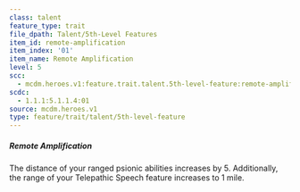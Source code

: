 ```yaml
---
class: talent
feature_type: trait
file_dpath: Talent/5th-Level Features
item_id: remote-amplification
item_index: '01'
item_name: Remote Amplification
level: 5
scc:
  - mcdm.heroes.v1:feature.trait.talent.5th-level-feature:remote-amplification
scdc:
  - 1.1.1:5.1.1.4:01
source: mcdm.heroes.v1
type: feature/trait/talent/5th-level-feature
---
```


##### Remote Amplification

The distance of your ranged psionic abilities increases by 5. Additionally, the range of your Telepathic Speech feature increases to 1 mile.
